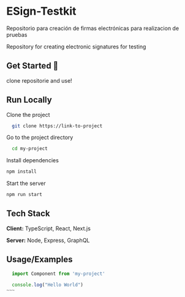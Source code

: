   # ESign-Testkit  
Repositorio para creación de firmas electrónicas para realizacion de pruebas

Repository for creating electronic signatures for testing
  ## Get Started 🚀  
  clone repositorie and use!
## Run Locally  
Clone the project  
 
~~~bash  
  git clone https://link-to-project
~~~

Go to the project directory  

~~~bash  
  cd my-project
~~~

Install dependencies  

~~~bash  
npm install
~~~

Start the server  

~~~bash  
npm run start
~~~  

## Tech Stack  
**Client:** TypeScript, React, Next.js  

**Server:** Node, Express, GraphQL  

## Usage/Examples  
~~~~javascript  
  import Component from 'my-project'

  console.log("Hello World")
~~~  
